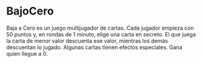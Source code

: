# BajoCero
Baja a Cero es un juego multijugador de cartas. Cada jugador empieza con 50 puntos y, en rondas de 1 minuto, elige una carta en secreto. El que juega la carta de menor valor descuenta ese valor, mientras los demás descuentan lo jugado. Algunas cartas tienen efectos especiales. Gana quien llegue a 0.
